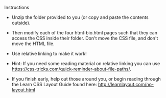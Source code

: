 Instructions

* Unzip the folder provided to you (or copy and paste the contents outside).

* Then modify each of the four html-bio.html pages such that they can access the CSS inside their folder. Don't move the CSS file, and don't move the HTML file.

* Use relative linking to make it work!

* Hint: If you need some reading material on relative linking you can use https://css-tricks.com/quick-reminder-about-file-paths/.

* If you finish early, help out those around you, or begin reading through the Learn CSS Layout Guide found here: http://learnlayout.com/no-layout.html